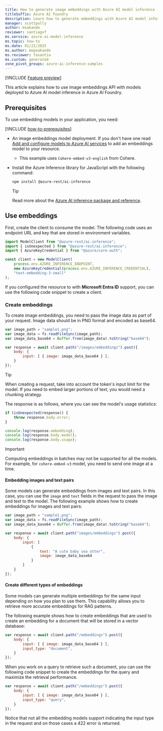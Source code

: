 ```yaml
---
title: How to generate image embeddings with Azure AI model inference
titleSuffix: Azure AI Foundry
description: Learn how to generate embeddings with Azure AI model inference
manager: scottpolly
author: msakande
reviewer: santiagxf
ms.service: azure-ai-model-inference
ms.topic: how-to
ms.date: 01/22/2025
ms.author: mopeakande
ms.reviewer: fasantia
ms.custom: generated
zone_pivot_groups: azure-ai-inference-samples
---
```


[!INCLUDE [Feature preview](~/reusable-content/ce-skilling/azure/includes/ai-studio/includes/feature-preview.md)]

This article explains how to use image embeddings API with models deployed to Azure AI model inference in Azure AI Foundry.

## Prerequisites

To use embedding models in your application, you need:

[!INCLUDE [how-to-prerequisites](../how-to-prerequisites.md)]

* An image embeddings model deployment. If you don't have one read [Add and configure models to Azure AI services](../../how-to/create-model-deployments.md) to add an embeddings model to your resource.

  * This example uses `Cohere-embed-v3-english` from Cohere.

* Install the Azure Inference library for JavaScript with the following command:

  ```bash
  npm install @azure-rest/ai-inference
  ```
      
  > [!TIP]
  > Read more about the [Azure AI inference package and reference](https://aka.ms/azsdk/azure-ai-inference/javascript/reference).

## Use embeddings

First, create the client to consume the model. The following code uses an endpoint URL and key that are stored in environment variables.


```javascript
import ModelClient from "@azure-rest/ai-inference";
import { isUnexpected } from "@azure-rest/ai-inference";
import { AzureKeyCredential } from "@azure/core-auth";

const client = new ModelClient(
    process.env.AZURE_INFERENCE_ENDPOINT,
    new AzureKeyCredential(process.env.AZURE_INFERENCE_CREDENTIAL),
    "text-embedding-3-small"
);
```

If you configured the resource to with **Microsoft Entra ID** support, you can use the following code snippet to create a client.

### Create embeddings

To create image embeddings, you need to pass the image data as part of your request. Image data should be in PNG format and encoded as base64.

```javascript
var image_path = "sample1.png";
var image_data = fs.readFileSync(image_path);
var image_data_base64 = Buffer.from(image_data).toString("base64");

var response = await client.path("/images/embeddings").post({
    body: {
        input: [ { image: image_data_base64 } ],
    }
});
```

> [!TIP]
> When creating a request, take into account the token's input limit for the model. If you need to embed larger portions of text, you would need a chunking strategy.

The response is as follows, where you can see the model's usage statistics:


```javascript
if (isUnexpected(response)) {
    throw response.body.error;
}

console.log(response.embedding);
console.log(response.body.model);
console.log(response.body.usage);
```

> [!IMPORTANT]
> Computing embeddings in batches may not be supported for all the models. For example, for `cohere-embed-v3` model, you need to send one image at a time.

#### Embedding images and text pairs

Some models can generate embeddings from images and text pairs. In this case, you can use the `image` and `text` fields in the request to pass the image and text to the model. The following example shows how to create embeddings for images and text pairs:


```javascript
var image_path = "sample1.png";
var image_data = fs.readFileSync(image_path);
var image_data_base64 = Buffer.from(image_data).toString("base64");

var response = await client.path("images/embeddings").post({
    body: {
        input: [
            {
                text: "A cute baby sea otter",
                image: image_data_base64
            }
        ]
    }
});
```

#### Create different types of embeddings

Some models can generate multiple embeddings for the same input depending on how you plan to use them. This capability allows you to retrieve more accurate embeddings for RAG patterns. 

The following example shows how to create embeddings that are used to create an embedding for a document that will be stored in a vector database:


```javascript
var response = await client.path("/embeddings").post({
    body: {
        input: [ { image: image_data_base64 } ],
        input_type: "document",
    }
});
```

When you work on a query to retrieve such a document, you can use the following code snippet to create the embeddings for the query and maximize the retrieval performance.


```javascript
var response = await client.path("/embeddings").post({
    body: {
        input: [ { image: image_data_base64 } ],
        input_type: "query",
    }
});
```

Notice that not all the embedding models support indicating the input type in the request and on those cases a 422 error is returned.
